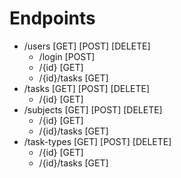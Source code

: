 # Endpoints
  - /users [GET] [POST] [DELETE]
    - /login [POST]
    - /{id} [GET]
    - /{id}/tasks [GET]
  - /tasks [GET] [POST] [DELETE]
    - /{id} [GET]
  - /subjects [GET] [POST] [DELETE]
    - /{id} [GET]
    - /{id}/tasks [GET]
  - /task-types [GET] [POST] [DELETE]
    - /{id} [GET]
    - /{id}/tasks [GET]
  
